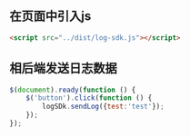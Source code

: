 ## 在页面中引入js

```html
<script src="../dist/log-sdk.js"></script>
```

## 相后端发送日志数据

```javascript
$(document).ready(function () {
    $('button').click(function () {
        logSDk.sendLog({test:'test'});
    });
});
```

